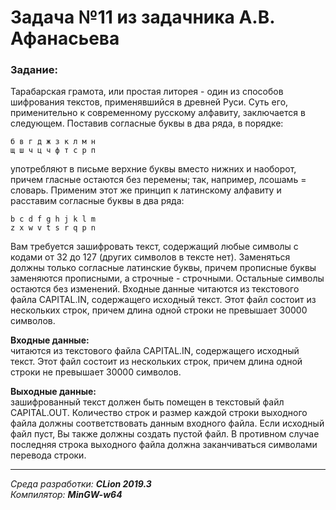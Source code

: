 # Задача №11 из задачника А.В. Афанасьева
### Задание:
Тарабарская грамота, или простая литорея - один из способов шифрования
текстов, применявшийся в древней Руси. Суть его, применительно к
современному русскому алфавиту, заключается в следующем. Поставив
согласные буквы в два ряда, в порядке:

`б в г д ж з к л м н`  
`щ ш ч ц ч ф т с р п`

употребляют в письме верхние буквы вместо нижних и наоборот, причем
гласные остаются без перемены; так, например, лсошамь = словарь. Применим
этот же принцип к латинскому алфавиту и расставим согласные буквы в два
ряда:

`b c d f g h j k l m`  
`z x w v t s r q p n`

Вам требуется зашифровать текст, содержащий любые символы с кодами от 32
до 127 (других символов в тексте нет). Заменяться должны только согласные
латинские буквы, причем прописные буквы заменяются прописными, а
строчные - строчными. Остальные символы остаются без изменений.
Входные данные читаются из текстового файла CAPITAL.IN, содержащего
исходный текст. Этот файл состоит из нескольких строк, причем длина одной
строки не превышает 30000 символов.

**Входные данные:**  
читаются из текстового файла CAPITAL.IN, содержащего
исходный текст. Этот файл состоит из нескольких строк, причем длина одной
строки не превышает 30000 символов.

**Выходные данные:**  
зашифрованный текст должен быть помещен в текстовый
файл CAPITAL.OUT. Количество строк и размер каждой строки выходного
файла должны соответствовать данным входного файла. Если исходный файл
пуст, Вы также должны создать пустой файл. В противном случае последняя
строка выходного файла должна заканчиваться символами перевода строки.

------
*Среда разработки: **CLion 2019.3***  
*Компилятор: **MinGW-w64***